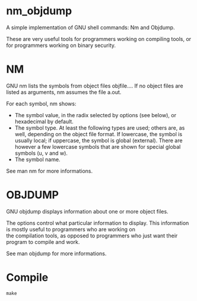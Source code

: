 # nm_objdump
A simple implementation of GNU shell commands: Nm and Objdump.

These are very useful tools for programmers working on compiling tools, or for programmers working on binary security.

# NM
GNU nm lists the symbols from object files objfile…. If no object files are listed as arguments, nm assumes the file a.out.

For each symbol, nm shows:
    
- The symbol value, in the radix selected by options (see below), or hexadecimal by default.
- The symbol type. At least the following types are used; others are, as well, depending on the object file format. If lowercase, the symbol is usually local; if uppercase, the symbol is global (external). There are however a few lowercase symbols that are shown for special global symbols (u, v and w).
- The symbol name.
    
See man nm for more informations.

# OBJDUMP
GNU objdump displays information about one or more object files. 

The options control what particular information to display. This information is mostly useful to programmers who are working on       
the compilation tools, as opposed to programmers who just want their program to compile and work.
    
 See man objdump for more informations.

# Compile
    make

